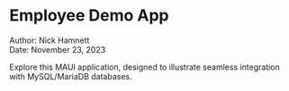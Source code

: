 # Employee Demo App
Author: Nick Hamnett  
Date: November 23, 2023

Explore this MAUI application, designed to illustrate seamless integration with MySQL/MariaDB databases.
